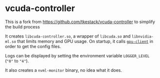 # vcuda-controller

This is a fork from https://github.com/tkestack/vcuda-controller to simplify the build process

It creates `libcuda-controller.so`, a wrapper of `libcuda.so` and `libnvidia-ml.so` that limits memory and GPU usage. On startup, it calls [`gpu-client`](https://github.com/olli-ai/gpu-manager) in order to get the config files.

Logs can be displayed by setting the environment variable `LOGGER_LEVEL` (`"0"` to `"4"`).

It also creates a `nvml-monitor` binary, no idea what it does.
